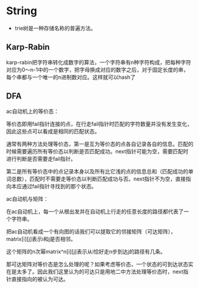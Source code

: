 # String

* trie树是一种存储名称的普遍方法。

## Karp-Rabin
karp-rabin把字符串转化成数字的算法，一个字符串有n种字符构成，把每种字符对应为0～n-1中的一个数字，把字母换成对应的数字之后，对于固定长度的串，每个串都与一个唯一的n进制数对应。这样就可以hash了

## DFA
ac自动机上的等价态：

等价态即用fail指针连接的点，在行走fail指针时匹配的字符数量并没有发生变化，因此这些点可以看成是相同的匹配状态。

通常有两种方法处理等价态，第一是互为等价态的点各自记录各自的信息。匹配的时候需要遍历所有等价态以判断是否匹配成功。next指针可能为空，需要匹配时进行判断是否需要走fail指针。

第二是所有等价态中的点记录本身以及所有比它浅的点的信息总和（匹配成功的单词总数），匹配时不需要走等价态以判断匹配成功与否。next指针不为空，直接指向本应通过fail指针寻找到的那个状态。

ac自动机与矩阵：

在ac自动机上，每一个从根出发并在自动机上行走的任意长度的路径都代表了一个字符串。

把ac自动机看成一个有向图的话我们可以提取它的邻接矩阵（可达矩阵），matrix[i][j]表示i和j是否相邻。

这个矩阵的n次幂matrix^n[i][j]表示从i恰好走n步到达j的路径有几条。

那可达矩阵对等价态是怎么处理的呢？如果考虑等价态，一个状态的可到达状态实在是太多了。因此我们这里认为的可达只是用地二中方法处理等价态时，next指针直接指向的被认为可达。


